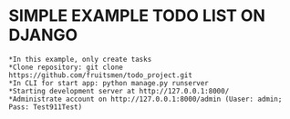 # SIMPLE EXAMPLE TODO LIST ON DJANGO
```*In this example, only create tasks```  
```*Clone repository: git clone https://github.com/fruitsmen/todo_project.git```  
```*In CLI for start app: python manage.py runserver```  
```*Starting development server at http://127.0.0.1:8000/```  
```*Administrate account on http://127.0.0.1:8000/admin (Uaser: admin; Pass: Test911Test)```  
